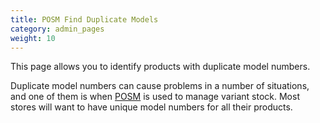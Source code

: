 ```yaml
---
title: POSM Find Duplicate Models 
category: admin_pages
weight: 10
---
```


This page allows you to identify products with duplicate model numbers.

Duplicate model numbers can cause problems in a number of situations, and one of them is when [POSM](/user/running/posm/) is used to manage variant stock.  Most stores will want to have unique model numbers for all their products. 


